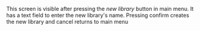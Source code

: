 This screen is visible after pressing the *new library* button in main menu. It has a text field to enter the new library's name. Pressing confirm creates the new library and cancel returns to main menu